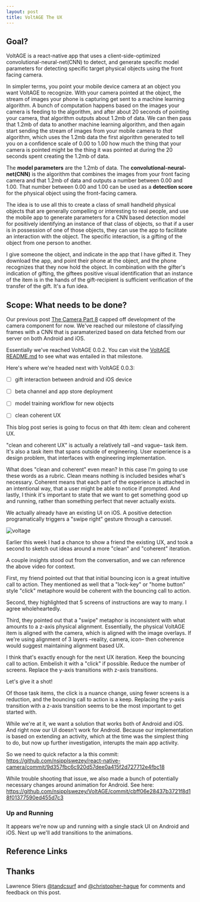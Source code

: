 ```yaml
---
layout: post
title: VoltAGE The UX
---
```



## Goal?
VoltAGE is a react-native app that uses a client-side-optimized convolutional-neural-net(CNN) to detect, and generate specific model parameters for detecting specific target physical objects using the front facing camera. 

In simpler terms, you point your mobile device camera at an object you want VoltAGE to recognize. With your camera pointed at the object, the stream of images your phone is capturing get sent to a machine learning algorithm. A bunch of computation happens based on the images your camera is feeding to the algorithm, and after about 20 seconds of pointing your camera, that algorithm outputs about 1.2mb of data. We can then pass that 1.2mb of data to another machine learning algorithm, and then again start sending the stream of images from your mobile camera to *that* algorithm, which uses the 1.2mb data the first algorithm generated to tell you on a confidence scale of 0.00 to 1.00 how much the thing that your camera is pointed might be the thing it was pointed at during the 20 seconds spent creating the 1.2mb of data. 

The **model parameters** are the 1.2mb of data. The **convolutional-neural-net(CNN)** is the algorithm that combines the images from your front facing camera and that 1.2mb of data and outputs a number between 0.00 and 1.00. That number between 0.00 and 1.00 can be used as a **detection score** for the physical object using the front-facing camera.

The idea is to use all this to create a class of small handheld physical objects that are generally compelling or interesting to real people, and use the mobile app to generate parameters for a CNN based detection model for positively identifying an instance of that class of objects, so that if a user is in possession of one of those objects, they can use the app to facilitate an interaction with the object. The specific interaction, is a gifting of the object from one person to another.

I give someone the object, and indicate in the app that I have gifted it. They download the app, and point their phone at the object, and the phone recognizes that they now hold the object. In combination with the gifter's indication of gifting, the  giftees positive visual identification that an instance of the item is in the hands of the gift-recipient is sufficient verification of the transfer of the gift. It's a fun idea.

## Scope: What needs to be done?

Our previous post [The Camera Part 8](https://nsipplswezey.github.io/2018/01/08/VoltAGE-The-Camera-Pt.-8.html) capped off development of the camera component for now. We've reached our milestone of classifying frames with a CNN that is paramaterized based on data fetched from our server on both Android and iOS.

Essentially we've reached VoltAGE 0.0.2. You can visit the [VoltAGE README.md](https://github.com/nsipplswezey/VoltAGE/blob/master/README.md) to see what was entailed in that milestone.

Here's where we're headed next with VoltAGE 0.0.3:

- [ ] gift interaction between android and iOS device

- [ ] beta channel and app store deployment

- [ ] model training workflow for new objects

- [ ] clean coherent UX

This blog post series is going to focus on that 4th item: clean and coherent UX.

"clean and coherent UX" is actually a relatively tall –and vague– task item. It's also a task item that spans outside of engineering. User experience is a design problem, that interfaces with engineering implementation.

What does "clean and coherent" even mean? In this case I'm going to use these words as a rubric. Clean means nothing is included besides what's necessary. Coherent means that each part of the experience is attached in an intentional way, that a user might be able to notice if prompted. And lastly, I think it's important to state that we want to get something good up and running, rather than something perfect that never actually exists.

We actually already have an existing UI on iOS. A positive detection programatically triggers a "swipe right" gesture through a carousel.

![voltage](https://user-images.githubusercontent.com/7946707/32696574-70902de6-c730-11e7-8027-b840e8bc7860.gif)

Earlier this week I had a chance to show a friend the existing UX, and took a second to sketch out ideas around a more "clean" and "coherent" iteration.

A couple insights stood out from the conversation, and we can reference the above video for context.

First, my friend pointed out that that initial bouncing icon is a great intuitive call to action. They mentioned as well that a "lock-key" or "home button" style "click" metaphore would be coherent with the bouncing call to action.

Second, they highlighted that 5 screens of instructions are way to many. I agree wholeheartedly.

Third, they pointed out that a "swipe" metaphor is inconsistent with what amounts to a z-axis physical alignment. Essentially, the physical VoltAGE item is aligned with the camera, which is aligned with the image overlays. If we're using alignment of 3 layers –reality, camera, icon– then coherence would suggest maintaining alignment based UX.

I think that's exactly enough for the next UX iteration. Keep the bouncing call to action. Embelish it with a "click" if possible. Reduce the number of screens. Replace the y-axis transitions with z-axis transitions.

Let's give it a shot!

Of those task items, the click is a nuance change, using fewer screens is a reduction, and the bouncing call to action is a keep. Replacing the y-axis transition with a z-axis transition seems to be the most important to get started with.

While we're at it, we want a solution that works both of Android and iOS. And right now our UI doesn't work for Android. Because our implementation is based on extending an activity, which at the time was the simplest thing to do, but now up further investigation, interupts the main app activity.

So we need to quick refactor a la this commit: https://github.com/nsipplswezey/react-native-camera/commit/9d357fbc6c920d57dee0a415f2d727712e4fbc18

While trouble shooting that issue, we also made a bunch of potentially necessary changes around animation for Android. See here: https://github.com/nsipplswezey/VoltAGE/commit/cbff06e28437b3721f8d18f01377590ed455d7c3

### Up and Running

It appears we're now up and running with a single stack UI on Android and iOS. Next up we'll add transitions to the animations.


## Reference Links


## **Thanks** 
Lawrence Stiers [@tandcsurf](https://github.com/tandcsurf) and [@christopher-hague](https://github.com/christopher-hague) for comments and feedback on this post.


